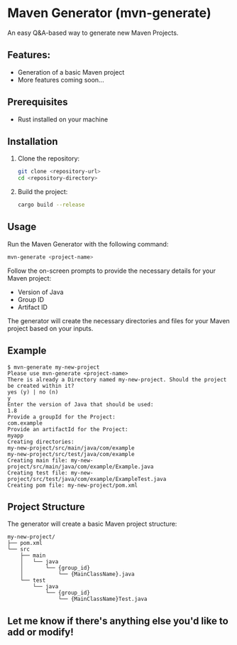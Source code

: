 # Maven Generator (mvn-generate)

An easy Q&A-based way to generate new Maven Projects.

## Features:
- Generation of a basic Maven project
- More features coming soon...

## Prerequisites
- Rust installed on your machine

## Installation

1. Clone the repository:
    ```sh
    git clone <repository-url>
    cd <repository-directory>
    ```

2. Build the project:
    ```sh
    cargo build --release
    ```

## Usage

Run the Maven Generator with the following command:
```sh
mvn-generate <project-name>
```
Follow the on-screen prompts to provide the necessary details for your Maven project:

- Version of Java
- Group ID
- Artifact ID

The generator will create the necessary directories and files for your Maven project based on your inputs.

## Example

```
$ mvn-generate my-new-project
Please use mvn-generate <project-name>
There is already a Directory named my-new-project. Should the project be created within it?
yes (y) | no (n)
y
Enter the version of Java that should be used:
1.8
Provide a groupId for the Project:
com.example
Provide an artifactId for the Project:
myapp
Creating directories:
my-new-project/src/main/java/com/example
my-new-project/src/test/java/com/example
Creating main file: my-new-project/src/main/java/com/example/Example.java
Creating test file: my-new-project/src/test/java/com/example/ExampleTest.java
Creating pom file: my-new-project/pom.xml
```

## Project Structure

The generator will create a basic Maven project structure:

```
my-new-project/
├── pom.xml
└── src
    ├── main
    │   └── java
    │       └── {group_id}
    │           └── {MainClassName}.java
    └── test
        └── java
            └── {group_id}
                └── {MainClassName}Test.java
```

## Let me know if there's anything else you'd like to add or modify!